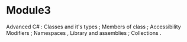 # Module3
Advanced C# : Classes and it's types ; 
Members of class ;
Accessibility Modifiers ; 
Namespaces , Library and assemblies ;
Collections .
